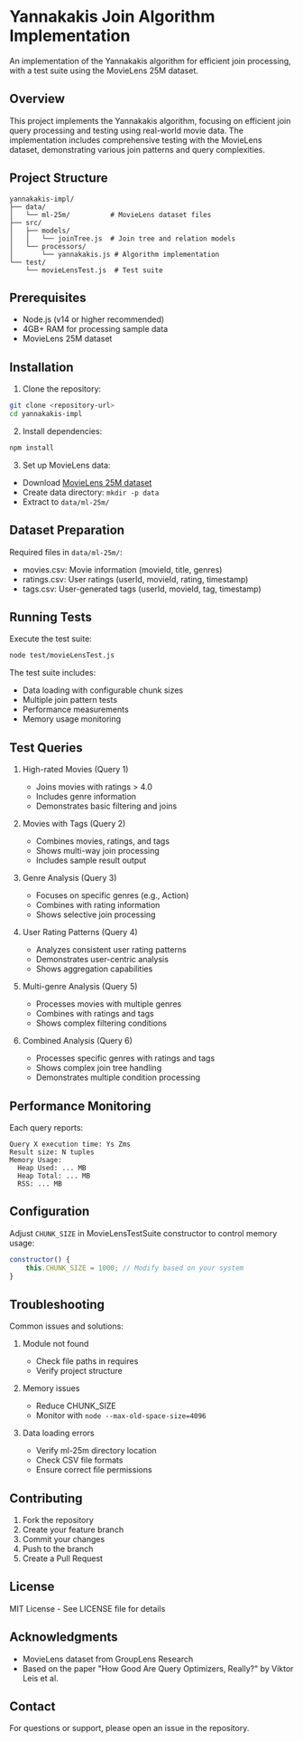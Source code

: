 # Yannakakis Join Algorithm Implementation

An implementation of the Yannakakis algorithm for efficient join processing, with a test suite using the MovieLens 25M dataset.

## Overview

This project implements the Yannakakis algorithm, focusing on efficient join query processing and testing using real-world movie data. The implementation includes comprehensive testing with the MovieLens dataset, demonstrating various join patterns and query complexities.

## Project Structure

```
yannakakis-impl/
├── data/
│   └── ml-25m/          # MovieLens dataset files
├── src/
│   ├── models/
│   │   └── joinTree.js  # Join tree and relation models
│   └── processors/
│       └── yannakakis.js # Algorithm implementation
└── test/
    └── movieLensTest.js  # Test suite
```

## Prerequisites

- Node.js (v14 or higher recommended)
- 4GB+ RAM for processing sample data
- MovieLens 25M dataset

## Installation

1. Clone the repository:
```bash
git clone <repository-url>
cd yannakakis-impl
```

2. Install dependencies:
```bash
npm install
```

3. Set up MovieLens data:
- Download [MovieLens 25M dataset](https://files.grouplens.org/datasets/movielens/ml-25m.zip)
- Create data directory: `mkdir -p data`
- Extract to `data/ml-25m/`

## Dataset Preparation

Required files in `data/ml-25m/`:
- movies.csv: Movie information (movieId, title, genres)
- ratings.csv: User ratings (userId, movieId, rating, timestamp)
- tags.csv: User-generated tags (userId, movieId, tag, timestamp)

## Running Tests

Execute the test suite:
```bash
node test/movieLensTest.js
```

The test suite includes:
- Data loading with configurable chunk sizes
- Multiple join pattern tests
- Performance measurements
- Memory usage monitoring

## Test Queries

1. High-rated Movies (Query 1)
   - Joins movies with ratings > 4.0
   - Includes genre information
   - Demonstrates basic filtering and joins

2. Movies with Tags (Query 2)
   - Combines movies, ratings, and tags
   - Shows multi-way join processing
   - Includes sample result output

3. Genre Analysis (Query 3)
   - Focuses on specific genres (e.g., Action)
   - Combines with rating information
   - Shows selective join processing

4. User Rating Patterns (Query 4)
   - Analyzes consistent user rating patterns
   - Demonstrates user-centric analysis
   - Shows aggregation capabilities

5. Multi-genre Analysis (Query 5)
   - Processes movies with multiple genres
   - Combines with ratings and tags
   - Shows complex filtering conditions

6. Combined Analysis (Query 6)
   - Processes specific genres with ratings and tags
   - Shows complex join tree handling
   - Demonstrates multiple condition processing

## Performance Monitoring

Each query reports:
```
Query X execution time: Ys Zms
Result size: N tuples
Memory Usage:
  Heap Used: ... MB
  Heap Total: ... MB
  RSS: ... MB
```

## Configuration

Adjust `CHUNK_SIZE` in MovieLensTestSuite constructor to control memory usage:
```javascript
constructor() {
    this.CHUNK_SIZE = 1000; // Modify based on your system
}
```

## Troubleshooting

Common issues and solutions:

1. Module not found
   - Check file paths in requires
   - Verify project structure

2. Memory issues
   - Reduce CHUNK_SIZE
   - Monitor with `node --max-old-space-size=4096`

3. Data loading errors
   - Verify ml-25m directory location
   - Check CSV file formats
   - Ensure correct file permissions

## Contributing

1. Fork the repository
2. Create your feature branch
3. Commit your changes
4. Push to the branch
5. Create a Pull Request

## License

MIT License - See LICENSE file for details

## Acknowledgments

- MovieLens dataset from GroupLens Research
- Based on the paper "How Good Are Query Optimizers, Really?" by Viktor Leis et al.

## Contact

For questions or support, please open an issue in the repository.
